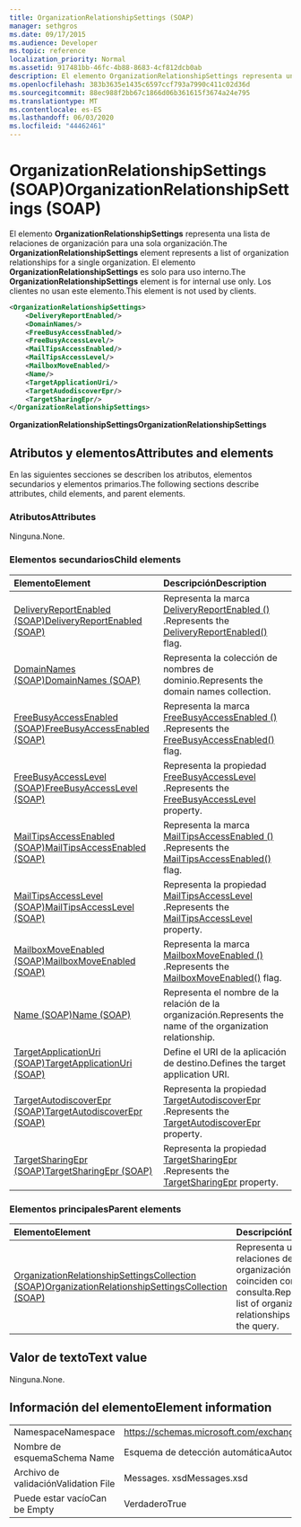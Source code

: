 ```yaml
---
title: OrganizationRelationshipSettings (SOAP)
manager: sethgros
ms.date: 09/17/2015
ms.audience: Developer
ms.topic: reference
localization_priority: Normal
ms.assetid: 917481bb-46fc-4b88-8683-4cf812dcb0ab
description: El elemento OrganizationRelationshipSettings representa una lista de relaciones de organización para una sola organización. El elemento OrganizationRelationshipSettings es solo para uso interno. Los clientes no usan este elemento.
ms.openlocfilehash: 383b3635e1435c6597ccf793a7990c411c02d36d
ms.sourcegitcommit: 88ec988f2bb67c1866d06b361615f3674a24e795
ms.translationtype: MT
ms.contentlocale: es-ES
ms.lasthandoff: 06/03/2020
ms.locfileid: "44462461"
---
```

# <a name="organizationrelationshipsettings-soap"></a><span data-ttu-id="62c2d-105">OrganizationRelationshipSettings (SOAP)</span><span class="sxs-lookup"><span data-stu-id="62c2d-105">OrganizationRelationshipSettings (SOAP)</span></span>

<span data-ttu-id="62c2d-106">El elemento **OrganizationRelationshipSettings** representa una lista de relaciones de organización para una sola organización.</span><span class="sxs-lookup"><span data-stu-id="62c2d-106">The **OrganizationRelationshipSettings** element represents a list of organization relationships for a single organization.</span></span> <span data-ttu-id="62c2d-107">El elemento **OrganizationRelationshipSettings** es solo para uso interno.</span><span class="sxs-lookup"><span data-stu-id="62c2d-107">The **OrganizationRelationshipSettings** element is for internal use only.</span></span> <span data-ttu-id="62c2d-108">Los clientes no usan este elemento.</span><span class="sxs-lookup"><span data-stu-id="62c2d-108">This element is not used by clients.</span></span> 
  
```XML
<OrganizationRelationshipSettings>
    <DeliveryReportEnabled/>
    <DomainNames/>
    <FreeBusyAccessEnabled/>
    <FreeBusyAccessLevel/>
    <MailTipsAccessEnabled/>
    <MailTipsAccessLevel/>
    <MailboxMoveEnabled/>
    <Name/>
    <TargetApplicationUri/>
    <TargetAudodiscoverEpr/>
    <TargetSharingEpr/>
</OrganizationRelationshipSettings>
```

 <span data-ttu-id="62c2d-109">**OrganizationRelationshipSettings**</span><span class="sxs-lookup"><span data-stu-id="62c2d-109">**OrganizationRelationshipSettings**</span></span>
## <a name="attributes-and-elements"></a><span data-ttu-id="62c2d-110">Atributos y elementos</span><span class="sxs-lookup"><span data-stu-id="62c2d-110">Attributes and elements</span></span>

<span data-ttu-id="62c2d-111">En las siguientes secciones se describen los atributos, elementos secundarios y elementos primarios.</span><span class="sxs-lookup"><span data-stu-id="62c2d-111">The following sections describe attributes, child elements, and parent elements.</span></span>
  
### <a name="attributes"></a><span data-ttu-id="62c2d-112">Atributos</span><span class="sxs-lookup"><span data-stu-id="62c2d-112">Attributes</span></span>

<span data-ttu-id="62c2d-113">Ninguna.</span><span class="sxs-lookup"><span data-stu-id="62c2d-113">None.</span></span>
  
### <a name="child-elements"></a><span data-ttu-id="62c2d-114">Elementos secundarios</span><span class="sxs-lookup"><span data-stu-id="62c2d-114">Child elements</span></span>

|<span data-ttu-id="62c2d-115">**Elemento**</span><span class="sxs-lookup"><span data-stu-id="62c2d-115">**Element**</span></span>|<span data-ttu-id="62c2d-116">**Descripción**</span><span class="sxs-lookup"><span data-stu-id="62c2d-116">**Description**</span></span>|
|:-----|:-----|
|[<span data-ttu-id="62c2d-117">DeliveryReportEnabled (SOAP)</span><span class="sxs-lookup"><span data-stu-id="62c2d-117">DeliveryReportEnabled (SOAP)</span></span>](deliveryreportenabled-soap.md) <br/> |<span data-ttu-id="62c2d-118">Representa la marca [DeliveryReportEnabled ()](https://msdn.microsoft.com/library/Microsoft.Exchange.SoapWebClient.AutoDiscover.OrganizationRelationshipSettings.DeliveryReportEnabled.aspx) .</span><span class="sxs-lookup"><span data-stu-id="62c2d-118">Represents the [DeliveryReportEnabled()](https://msdn.microsoft.com/library/Microsoft.Exchange.SoapWebClient.AutoDiscover.OrganizationRelationshipSettings.DeliveryReportEnabled.aspx) flag.</span></span>  <br/> |
|[<span data-ttu-id="62c2d-119">DomainNames (SOAP)</span><span class="sxs-lookup"><span data-stu-id="62c2d-119">DomainNames (SOAP)</span></span>](domainnames-soap.md) <br/> |<span data-ttu-id="62c2d-120">Representa la colección de nombres de dominio.</span><span class="sxs-lookup"><span data-stu-id="62c2d-120">Represents the domain names collection.</span></span>  <br/> |
|[<span data-ttu-id="62c2d-121">FreeBusyAccessEnabled (SOAP)</span><span class="sxs-lookup"><span data-stu-id="62c2d-121">FreeBusyAccessEnabled (SOAP)</span></span>](freebusyaccessenabled-soap.md) <br/> |<span data-ttu-id="62c2d-122">Representa la marca [FreeBusyAccessEnabled ()](https://msdn.microsoft.com/library/Microsoft.Exchange.SoapWebClient.AutoDiscover.OrganizationRelationshipSettings.FreeBusyAccessEnabled.aspx) .</span><span class="sxs-lookup"><span data-stu-id="62c2d-122">Represents the [FreeBusyAccessEnabled()](https://msdn.microsoft.com/library/Microsoft.Exchange.SoapWebClient.AutoDiscover.OrganizationRelationshipSettings.FreeBusyAccessEnabled.aspx) flag.</span></span>  <br/> |
|[<span data-ttu-id="62c2d-123">FreeBusyAccessLevel (SOAP)</span><span class="sxs-lookup"><span data-stu-id="62c2d-123">FreeBusyAccessLevel (SOAP)</span></span>](freebusyaccesslevel-soap.md) <br/> |<span data-ttu-id="62c2d-124">Representa la propiedad [FreeBusyAccessLevel](https://msdn.microsoft.com/library/Microsoft.Exchange.Data.Directory.SystemConfiguration.OrganizationRelationship.FreeBusyAccessLevel.aspx) .</span><span class="sxs-lookup"><span data-stu-id="62c2d-124">Represents the [FreeBusyAccessLevel](https://msdn.microsoft.com/library/Microsoft.Exchange.Data.Directory.SystemConfiguration.OrganizationRelationship.FreeBusyAccessLevel.aspx) property.</span></span>  <br/> |
|[<span data-ttu-id="62c2d-125">MailTipsAccessEnabled (SOAP)</span><span class="sxs-lookup"><span data-stu-id="62c2d-125">MailTipsAccessEnabled (SOAP)</span></span>](mailtipsaccessenabled-soap.md) <br/> |<span data-ttu-id="62c2d-126">Representa la marca [MailTipsAccessEnabled ()](https://msdn.microsoft.com/library/Microsoft.Exchange.SoapWebClient.AutoDiscover.OrganizationRelationshipSettings.MailTipsAccessEnabled.aspx) .</span><span class="sxs-lookup"><span data-stu-id="62c2d-126">Represents the [MailTipsAccessEnabled()](https://msdn.microsoft.com/library/Microsoft.Exchange.SoapWebClient.AutoDiscover.OrganizationRelationshipSettings.MailTipsAccessEnabled.aspx) flag.</span></span>  <br/> |
|[<span data-ttu-id="62c2d-127">MailTipsAccessLevel (SOAP)</span><span class="sxs-lookup"><span data-stu-id="62c2d-127">MailTipsAccessLevel (SOAP)</span></span>](mailtipsaccesslevel-soap.md) <br/> |<span data-ttu-id="62c2d-128">Representa la propiedad [MailTipsAccessLevel](https://msdn.microsoft.com/library/Microsoft.Exchange.Data.Directory.SystemConfiguration.OrganizationRelationship.MailTipsAccessLevel.aspx) .</span><span class="sxs-lookup"><span data-stu-id="62c2d-128">Represents the [MailTipsAccessLevel](https://msdn.microsoft.com/library/Microsoft.Exchange.Data.Directory.SystemConfiguration.OrganizationRelationship.MailTipsAccessLevel.aspx) property.</span></span>  <br/> |
|[<span data-ttu-id="62c2d-129">MailboxMoveEnabled (SOAP)</span><span class="sxs-lookup"><span data-stu-id="62c2d-129">MailboxMoveEnabled (SOAP)</span></span>](mailboxmoveenabled-soap.md) <br/> |<span data-ttu-id="62c2d-130">Representa la marca [MailboxMoveEnabled ()](https://msdn.microsoft.com/library/Microsoft.Exchange.SoapWebClient.AutoDiscover.OrganizationRelationshipSettings.MailboxMoveEnabled.aspx) .</span><span class="sxs-lookup"><span data-stu-id="62c2d-130">Represents the [MailboxMoveEnabled()](https://msdn.microsoft.com/library/Microsoft.Exchange.SoapWebClient.AutoDiscover.OrganizationRelationshipSettings.MailboxMoveEnabled.aspx) flag.</span></span>  <br/> |
|[<span data-ttu-id="62c2d-131">Name (SOAP)</span><span class="sxs-lookup"><span data-stu-id="62c2d-131">Name (SOAP)</span></span>](name-soap.md) <br/> |<span data-ttu-id="62c2d-132">Representa el nombre de la relación de la organización.</span><span class="sxs-lookup"><span data-stu-id="62c2d-132">Represents the name of the organization relationship.</span></span>  <br/> |
|[<span data-ttu-id="62c2d-133">TargetApplicationUri (SOAP)</span><span class="sxs-lookup"><span data-stu-id="62c2d-133">TargetApplicationUri (SOAP)</span></span>](targetapplicationuri-soap.md) <br/> |<span data-ttu-id="62c2d-134">Define el URI de la aplicación de destino.</span><span class="sxs-lookup"><span data-stu-id="62c2d-134">Defines the target application URI.</span></span>  <br/> |
|[<span data-ttu-id="62c2d-135">TargetAutodiscoverEpr (SOAP)</span><span class="sxs-lookup"><span data-stu-id="62c2d-135">TargetAutodiscoverEpr (SOAP)</span></span>](targetautodiscoverepr-soap.md) <br/> |<span data-ttu-id="62c2d-136">Representa la propiedad [TargetAutodiscoverEpr](https://msdn.microsoft.com/library/Microsoft.Exchange.Data.Directory.SystemConfiguration.OrganizationRelationship.TargetAutodiscoverEpr.aspx) .</span><span class="sxs-lookup"><span data-stu-id="62c2d-136">Represents the [TargetAutodiscoverEpr](https://msdn.microsoft.com/library/Microsoft.Exchange.Data.Directory.SystemConfiguration.OrganizationRelationship.TargetAutodiscoverEpr.aspx) property.</span></span>  <br/> |
|[<span data-ttu-id="62c2d-137">TargetSharingEpr (SOAP)</span><span class="sxs-lookup"><span data-stu-id="62c2d-137">TargetSharingEpr (SOAP)</span></span>](targetsharingepr-soap.md) <br/> |<span data-ttu-id="62c2d-138">Representa la propiedad [TargetSharingEpr](https://msdn.microsoft.com/library/Microsoft.Exchange.Data.Directory.SystemConfiguration.OrganizationRelationship.TargetSharingEpr.aspx) .</span><span class="sxs-lookup"><span data-stu-id="62c2d-138">Represents the [TargetSharingEpr](https://msdn.microsoft.com/library/Microsoft.Exchange.Data.Directory.SystemConfiguration.OrganizationRelationship.TargetSharingEpr.aspx) property.</span></span>  <br/> |
   
### <a name="parent-elements"></a><span data-ttu-id="62c2d-139">Elementos principales</span><span class="sxs-lookup"><span data-stu-id="62c2d-139">Parent elements</span></span>

|<span data-ttu-id="62c2d-140">**Elemento**</span><span class="sxs-lookup"><span data-stu-id="62c2d-140">**Element**</span></span>|<span data-ttu-id="62c2d-141">**Descripción**</span><span class="sxs-lookup"><span data-stu-id="62c2d-141">**Description**</span></span>|
|:-----|:-----|
|[<span data-ttu-id="62c2d-142">OrganizationRelationshipSettingsCollection (SOAP)</span><span class="sxs-lookup"><span data-stu-id="62c2d-142">OrganizationRelationshipSettingsCollection (SOAP)</span></span>](organizationrelationshipsettingscollection-soap.md) <br/> |<span data-ttu-id="62c2d-143">Representa una lista de relaciones de organización que coinciden con la consulta.</span><span class="sxs-lookup"><span data-stu-id="62c2d-143">Represents a list of organization relationships that match the query.</span></span>  <br/> |
   
## <a name="text-value"></a><span data-ttu-id="62c2d-144">Valor de texto</span><span class="sxs-lookup"><span data-stu-id="62c2d-144">Text value</span></span>

<span data-ttu-id="62c2d-145">Ninguna.</span><span class="sxs-lookup"><span data-stu-id="62c2d-145">None.</span></span>
  
## <a name="element-information"></a><span data-ttu-id="62c2d-146">Información del elemento</span><span class="sxs-lookup"><span data-stu-id="62c2d-146">Element information</span></span>

|||
|:-----|:-----|
|<span data-ttu-id="62c2d-147">Namespace</span><span class="sxs-lookup"><span data-stu-id="62c2d-147">Namespace</span></span>  <br/> |https://schemas.microsoft.com/exchange/2010/Autodiscover  <br/> |
|<span data-ttu-id="62c2d-148">Nombre de esquema</span><span class="sxs-lookup"><span data-stu-id="62c2d-148">Schema Name</span></span>  <br/> |<span data-ttu-id="62c2d-149">Esquema de detección automática</span><span class="sxs-lookup"><span data-stu-id="62c2d-149">Autodiscover schema</span></span>  <br/> |
|<span data-ttu-id="62c2d-150">Archivo de validación</span><span class="sxs-lookup"><span data-stu-id="62c2d-150">Validation File</span></span>  <br/> |<span data-ttu-id="62c2d-151">Messages. xsd</span><span class="sxs-lookup"><span data-stu-id="62c2d-151">Messages.xsd</span></span>  <br/> |
|<span data-ttu-id="62c2d-152">Puede estar vacío</span><span class="sxs-lookup"><span data-stu-id="62c2d-152">Can be Empty</span></span>  <br/> |<span data-ttu-id="62c2d-153">Verdadero</span><span class="sxs-lookup"><span data-stu-id="62c2d-153">True</span></span>  <br/> |
   

